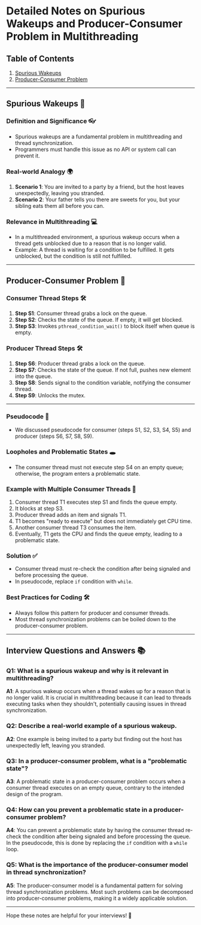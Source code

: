 
# Detailed Notes on Spurious Wakeups and Producer-Consumer Problem in Multithreading

## Table of Contents
1. [Spurious Wakeups](#spurious-wakeups)
2. [Producer-Consumer Problem](#producer-consumer-problem)

---

## Spurious Wakeups 🚨

### Definition and Significance 👓
- Spurious wakeups are a fundamental problem in multithreading and thread synchronization.
- Programmers must handle this issue as no API or system call can prevent it.
  
### Real-world Analogy 🌍
1. **Scenario 1**: You are invited to a party by a friend, but the host leaves unexpectedly, leaving you stranded.
2. **Scenario 2**: Your father tells you there are sweets for you, but your sibling eats them all before you can.

### Relevance in Multithreading 💻
- In a multithreaded environment, a spurious wakeup occurs when a thread gets unblocked due to a reason that is no longer valid.
- Example: A thread is waiting for a condition to be fulfilled. It gets unblocked, but the condition is still not fulfilled.

---

## Producer-Consumer Problem 🔄

### Consumer Thread Steps 🛠️

1. **Step S1**: Consumer thread grabs a lock on the queue.
2. **Step S2**: Checks the state of the queue. If empty, it will get blocked.
3. **Step S3**: Invokes `pthread_condition_wait()` to block itself when queue is empty.

### Producer Thread Steps 🛠️

1. **Step S6**: Producer thread grabs a lock on the queue.
2. **Step S7**: Checks the state of the queue. If not full, pushes new element into the queue.
3. **Step S8**: Sends signal to the condition variable, notifying the consumer thread.
4. **Step S9**: Unlocks the mutex.

---

### Pseudocode 📝
- We discussed pseudocode for consumer (steps S1, S2, S3, S4, S5) and producer (steps S6, S7, S8, S9).
  

### Loopholes and Problematic States 🕳️
- The consumer thread must not execute step S4 on an empty queue; otherwise, the program enters a problematic state.

### Example with Multiple Consumer Threads 🧵
1. Consumer thread T1 executes step S1 and finds the queue empty.
2. It blocks at step S3.
3. Producer thread adds an item and signals T1.
4. T1 becomes "ready to execute" but does not immediately get CPU time.
5. Another consumer thread T3 consumes the item.
6. Eventually, T1 gets the CPU and finds the queue empty, leading to a problematic state.

### Solution ✅
- Consumer thread must re-check the condition after being signaled and before processing the queue.
- In pseudocode, replace `if` condition with `while`.

### Best Practices for Coding 🛠️
- Always follow this pattern for producer and consumer threads.
- Most thread synchronization problems can be boiled down to the producer-consumer problem.

---

## Interview Questions and Answers 📚

### Q1: What is a spurious wakeup and why is it relevant in multithreading?
**A1**: A spurious wakeup occurs when a thread wakes up for a reason that is no longer valid. It is crucial in multithreading because it can lead to threads executing tasks when they shouldn't, potentially causing issues in thread synchronization.

### Q2: Describe a real-world example of a spurious wakeup.
**A2**: One example is being invited to a party but finding out the host has unexpectedly left, leaving you stranded.

### Q3: In a producer-consumer problem, what is a "problematic state"?
**A3**: A problematic state in a producer-consumer problem occurs when a consumer thread executes on an empty queue, contrary to the intended design of the program.

### Q4: How can you prevent a problematic state in a producer-consumer problem?
**A4**: You can prevent a problematic state by having the consumer thread re-check the condition after being signaled and before processing the queue. In the pseudocode, this is done by replacing the `if` condition with a `while` loop.

### Q5: What is the importance of the producer-consumer model in thread synchronization?
**A5**: The producer-consumer model is a fundamental pattern for solving thread synchronization problems. Most such problems can be decomposed into producer-consumer problems, making it a widely applicable solution.

---

Hope these notes are helpful for your interviews! 🌟
